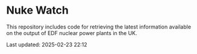 # Nuke Watch

This repository includes code for retrieving the latest information available on the output of EDF nuclear power plants in the UK.

Last updated: 2025-02-23 22:12
